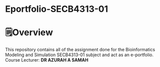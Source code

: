 # Eportfolio-SECB4313-01
# 🗒️Overview
This repository contains all of the assignment done for the Bioinformatics Modeling and Simulation SECB4313-01 subject and act as an e-portfolio.
Course Lecturer: **DR AZURAH A SAMAH**
